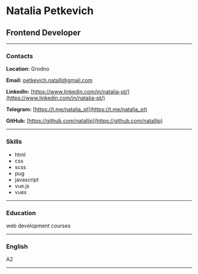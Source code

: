 # Natalia Petkevich

## Frontend Developer

---

### Contacts

**Location:** Grodno

**Email:** petkevich.natalli@gmail.com

**LinkedIn:** [https://www.linkedin.com/in/natalia-pt/](https://www.linkedin.com/in/natalia-pt/)

**Telegram:** [https://t.me/natalia_pt](https://t.me/natalia_pt)

**GitHub:** [https://github.com/natallip](https://github.com/natallip)

---

### Skills

- html
- css
- scss
- pug
- javascript
- vue.js
- vuex

---

### Education

web development courses

---

### English

A2

---
